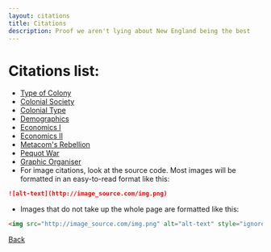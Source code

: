 ```yaml
---
layout: citations
title: Citations
description: Proof we aren't lying about New England being the best
---
```

# Citations list:

* [Type of Colony](https://docs.google.com/document/d/1qq19X-0smGXHU6ki10_pw23myAybhT9CVgxagh0SG4A/edit)
* [Colonial Society](https://www.cliffsnotes.com/study-guides/history/us-history-i/seventeenth-century-colonial-settlements/new-england-colonies)
* [Colonial Type](https://docs.google.com/document/d/1qq19X-0smGXHU6ki10_pw23myAybhT9CVgxagh0SG4A/edit)
* [Demographics](https://docs.google.com/document/d/16sRMF_WCL1hbR1OuU4rLxjh0yEsHYB3ufa7QzHRYJJM/edit)
* [Economics I](https://www.britannica.com/place/United-States/The-New-England-colonies)
* [Economics II](https://www.landofthebrave.info/trade-in-the-colonies.htm)
* [Metacom's Rebellion](https://docs.google.com/document/d/1cNitmewibYLPWaoMlfNBSDEbcgph2xXsMo2Oc2aXZyo/edit)
* [Pequot War](https://docs.google.com/document/d/1cNitmewibYLPWaoMlfNBSDEbcgph2xXsMo2Oc2aXZyo/edit)
* [Graphic Organiser](https://docs.google.com/document/d/1jbnEds4XBh2dtnkDA7ayxFIoE7iukRNVtOxXrQ5wA1o/edit)
* For image citations, look at the source code. Most images will be formatted in an easy-to-read format like
this:
```markdown
![alt-text](http://image_source.com/img.png)
```
* Images that do not take up the whole page are formatted like this:
```html
<img src="http://image_source.com/img.png" alt="alt-text" style="ignore_this">
```

[Back](index.html)